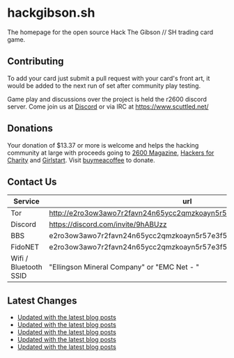 # hackgibson.sh
The homepage for the open source Hack The Gibson // SH trading card game.


## Contributing

To add your card just submit a pull request with your card's front art, it would be added to the next run of set after community play testing.

Game play and discussions over the project is held the r2600 discord server. Come join us at [Discord](https://discord.com/invite/9hABUzz) or via IRC at https://www.scuttled.net/


## Donations

Your donation of $13.37 or more is welcome and helps the hacking community at large with proceeds going to [2600 Magazine](https://2600.com/), [Hackers for Charity](https://hackersforcharity.org) and [Girlstart](https://girlstart.org).  Visit [buymeacoffee](https://www.buymeacoffee.com/hackgibson.sh) to donate.


## Contact Us

Service | url
-|-
Tor | http://e2ro3ow3awo7r2favn24n65ycc2qmzkoayn5r57e3f56nvjwdcgg32ad.onion
Discord | https://discord.com/invite/9hABUzz
BBS | e2ro3ow3awo7r2favn24n65ycc2qmzkoayn5r57e3f56nvjwdcgg32ad.onion:23
FidoNET | e2ro3ow3awo7r2favn24n65ycc2qmzkoayn5r57e3f56nvjwdcgg32ad.onion:24554
Wifi / Bluetooth SSID | "Ellingson Mineral Company" or "EMC Net - <fidonet address>"

## Latest Changes
<!-- BLOG-POST-LIST:START -->
- [Updated with the latest blog posts](https://github.com/DFW2600/hackgibson.sh/commit/9786cad0884dd76b2092b5ebe4437cb760acaa86)
- [Updated with the latest blog posts](https://github.com/DFW2600/hackgibson.sh/commit/eb54c454ca7455f78f4f0d15d7f632933798cf3d)
- [Updated with the latest blog posts](https://github.com/DFW2600/hackgibson.sh/commit/1c2f9b1abbbb8f539807e4a46ee97b3bd615a32e)
- [Updated with the latest blog posts](https://github.com/DFW2600/hackgibson.sh/commit/fa86ad660f80cfa645b4fee2b833b8b28c8b83db)
- [Updated with the latest blog posts](https://github.com/DFW2600/hackgibson.sh/commit/1a2f72007e9478e507b70a018bac2023dc255720)
<!-- BLOG-POST-LIST:END -->
